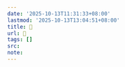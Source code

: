 ```yaml
---
date: '2025-10-13T11:31:33+08:00'
lastmod: '2025-10-13T13:04:51+08:00'
title: 󰩷
url: 󰩷
tags: []
src:
note:
---
```

